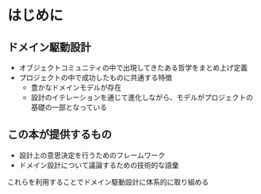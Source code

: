 # はじめに
## ドメイン駆動設計
- オブジェクトコミュニティの中で出現してきたある哲学をまとめ上げ定義
- プロジェクトの中で成功したものに共通する特徴
    - 豊かなドメインモデルが存在
    - 設計のイテレーションを通じて進化しながら、モデルがプロジェクトの基礎の一部となっている

## この本が提供するもの
- 設計上の意思決定を行うためのフレームワーク
- ドメイン設計について議論するための技術的な語彙

これらを利用することでドメイン駆動設計に体系的に取り組める